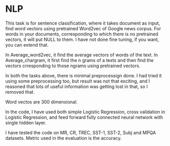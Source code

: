 # NLP


This task is for sentence classification, where it takes document as input, find word vectors using pretrained Word2vec of Google news corpus. For words in your documents, corresponding to which there is no pretrained vectors, it will put NULL to them. I have not done fine tuning, if you want, you can extend that. 

In Average_word2vec, it find the average vectors of words of the text. In Average_chargram, it first find the n grams of a texts and then find the vectors crresponding to those ngrams using pretrained vectors.

In both the tasks above, there is minimal preprocessign done. I had tried it using some preprocessing too, but result was not that exciting, and I reasoned that lots of useful information was getting lost in that, so I removed that.

Word vectos are 300 dimensional. 

In the code, I have used both simple Logistic Regression, cross validation in Logistic Regression, and feed forward fully connected neural network with single hidden layer. 

I have tested the code on MR, CR, TREC, SST-1, SST-2, Subj and MPQA datasets. Metric used in the evaluation is the accuracy. 
